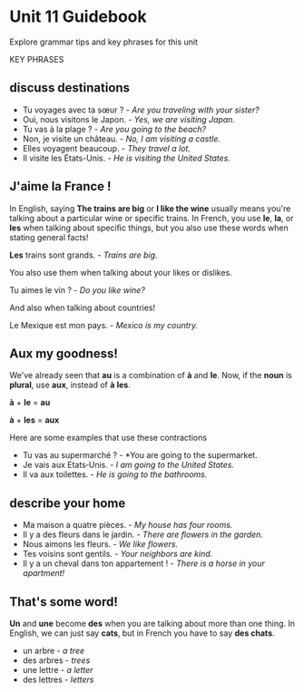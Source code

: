 # Unit 11 Guidebook

Explore grammar tips and key phrases for this unit

KEY PHRASES

## discuss destinations

* Tu voyages avec ta sœur ? - *Are you traveling with your sister?*
* Oui, nous visitons le Japon. - *Yes, we are visiting Japan.*
* Tu vas à la plage ? - *Are you going to the beach?*
* Non, je visite un château. - *No, I am visiting a castle.*
* Elles voyagent beaucoup. - *They travel a lot.*
* Il visite les États-Unis. - *He is visiting the United States.*

## J'aime la France !

In English, saying **The trains are big** or **I like the wine** usually means you're talking about a particular wine or specific trains. In French, you use **le**, **la**, or **les** when talking about specific things, but you also use these words when stating general facts!

**Les** trains sont grands. - *Trains are big.*

You also use them when talking about your likes or dislikes.

Tu aimes le vin ? - *Do you like wine?*

And also when talking about countries!

Le Mexique est mon pays. - *Mexico is my country.*

## Aux my goodness!

We've already seen that **au** is a combination of **à** and **le**. Now, if the **noun** is **plural**, use **aux**, instead of **à** **les**.

**à** + **le** = **au**

**à** + **les** = **aux**

Here are some examples that use these contractions

* Tu vas au supermarché ? - *You are going to the supermarket.
* Je vais aux Etats‑Unis. - *I am going to the United States.*
* Il va aux toilettes. - *He is going to the bathrooms.*

## describe your home

* Ma maison a quatre pièces. - *My house has four rooms.*
* Il y a des fleurs dans le jardin. - *There are flowers in the garden.*
* Nous aimons les fleurs. - *We like flowers.*
* Tes voisins sont gentils. - *Your neighbors are kind.*
* Il y a un cheval dans ton appartement ! - *There is a horse in your apartment!*

## That's some word!

**Un** and **une** become **des** when you are talking about more than one thing. In English, we can just say **cats**, but in French you have to say **des chats**.

* un arbre - *a tree*
* des arbres - *trees*
* une lettre - *a letter*
* des lettres - *letters*

